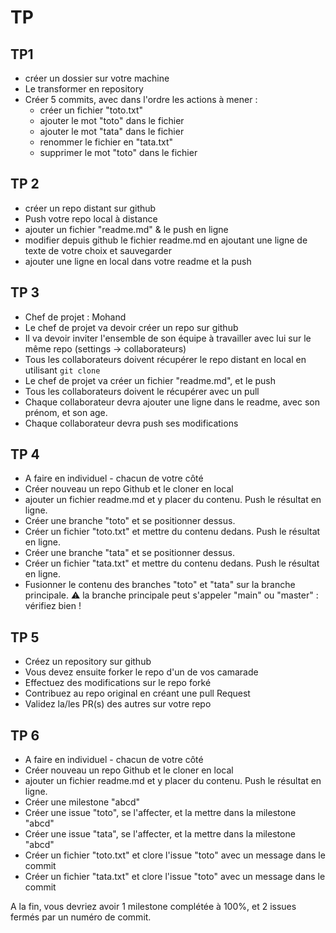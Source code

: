# TP

## TP1

- créer un dossier sur votre machine
- Le transformer en repository
- Créer 5 commits, avec dans l'ordre les actions à mener :
  - créer un fichier "toto.txt"
  - ajouter le mot "toto" dans le fichier
  - ajouter le mot "tata" dans le fichier
  - renommer le fichier en "tata.txt"
  - supprimer le mot "toto" dans le fichier

## TP 2

- créer un repo distant sur github
- Push votre repo local à distance
- ajouter un fichier "readme.md" & le push en ligne
- modifier depuis github le fichier readme.md en ajoutant une ligne de texte de votre choix et sauvegarder
- ajouter une ligne en local dans votre readme et la push

## TP 3

- Chef de projet : Mohand
- Le chef de projet va devoir créer un repo sur github
- Il va devoir inviter l'ensemble de son équipe à travailler avec lui sur le même repo (settings -> collaborateurs)
- Tous les collaborateurs doivent récupérer le repo distant en local en utilisant `git clone`
- Le chef de projet va créer un fichier "readme.md", et le push
- Tous les collaborateurs doivent le récupérer avec un pull
- Chaque collaborateur devra ajouter une ligne dans le readme, avec son prénom, et son age.
- Chaque collaborateur devra push ses modifications

## TP 4

- A faire en individuel - chacun de votre côté
- Créer nouveau un repo Github et le cloner en local
- ajouter un fichier readme.md et y placer du contenu. Push le résultat en ligne.
- Créer une branche "toto" et se positionner dessus.
- Créer un fichier "toto.txt" et mettre du contenu dedans. Push le résultat en ligne.
- Créer une branche "tata" et se positionner dessus.
- Créer un fichier "tata.txt" et mettre du contenu dedans. Push le résultat en ligne.
- Fusionner le contenu des branches "toto" et "tata" sur la branche principale.
  ⚠️ la branche principale peut s'appeler "main" ou "master" : vérifiez bien !

## TP 5

- Créez un repository sur github
- Vous devez ensuite forker le repo d'un de vos camarade
- Effectuez des modifications sur le repo forké
- Contribuez au repo original en créant une pull Request
- Validez la/les PR(s) des autres sur votre repo

## TP 6

- A faire en individuel - chacun de votre côté
- Créer nouveau un repo Github et le cloner en local
- ajouter un fichier readme.md et y placer du contenu. Push le résultat en ligne.
- Créer une milestone "abcd"
- Créer une issue "toto", se l'affecter, et la mettre dans la milestone "abcd"
- Créer une issue "tata", se l'affecter, et la mettre dans la milestone "abcd"
- Créer un fichier "toto.txt" et clore l'issue "toto" avec un message dans le commit
- Créer un fichier "tata.txt" et clore l'issue "toto" avec un message dans le commit

A la fin, vous devriez avoir 1 milestone complétée à 100%, et 2 issues fermés par un numéro de commit.
